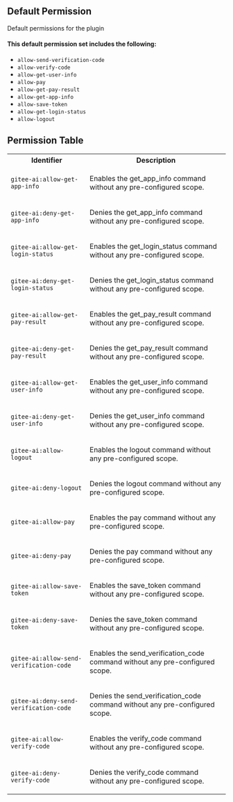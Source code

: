 ## Default Permission

Default permissions for the plugin

#### This default permission set includes the following:

- `allow-send-verification-code`
- `allow-verify-code`
- `allow-get-user-info`
- `allow-pay`
- `allow-get-pay-result`
- `allow-get-app-info`
- `allow-save-token`
- `allow-get-login-status`
- `allow-logout`

## Permission Table

<table>
<tr>
<th>Identifier</th>
<th>Description</th>
</tr>


<tr>
<td>

`gitee-ai:allow-get-app-info`

</td>
<td>

Enables the get_app_info command without any pre-configured scope.

</td>
</tr>

<tr>
<td>

`gitee-ai:deny-get-app-info`

</td>
<td>

Denies the get_app_info command without any pre-configured scope.

</td>
</tr>

<tr>
<td>

`gitee-ai:allow-get-login-status`

</td>
<td>

Enables the get_login_status command without any pre-configured scope.

</td>
</tr>

<tr>
<td>

`gitee-ai:deny-get-login-status`

</td>
<td>

Denies the get_login_status command without any pre-configured scope.

</td>
</tr>

<tr>
<td>

`gitee-ai:allow-get-pay-result`

</td>
<td>

Enables the get_pay_result command without any pre-configured scope.

</td>
</tr>

<tr>
<td>

`gitee-ai:deny-get-pay-result`

</td>
<td>

Denies the get_pay_result command without any pre-configured scope.

</td>
</tr>

<tr>
<td>

`gitee-ai:allow-get-user-info`

</td>
<td>

Enables the get_user_info command without any pre-configured scope.

</td>
</tr>

<tr>
<td>

`gitee-ai:deny-get-user-info`

</td>
<td>

Denies the get_user_info command without any pre-configured scope.

</td>
</tr>

<tr>
<td>

`gitee-ai:allow-logout`

</td>
<td>

Enables the logout command without any pre-configured scope.

</td>
</tr>

<tr>
<td>

`gitee-ai:deny-logout`

</td>
<td>

Denies the logout command without any pre-configured scope.

</td>
</tr>

<tr>
<td>

`gitee-ai:allow-pay`

</td>
<td>

Enables the pay command without any pre-configured scope.

</td>
</tr>

<tr>
<td>

`gitee-ai:deny-pay`

</td>
<td>

Denies the pay command without any pre-configured scope.

</td>
</tr>

<tr>
<td>

`gitee-ai:allow-save-token`

</td>
<td>

Enables the save_token command without any pre-configured scope.

</td>
</tr>

<tr>
<td>

`gitee-ai:deny-save-token`

</td>
<td>

Denies the save_token command without any pre-configured scope.

</td>
</tr>

<tr>
<td>

`gitee-ai:allow-send-verification-code`

</td>
<td>

Enables the send_verification_code command without any pre-configured scope.

</td>
</tr>

<tr>
<td>

`gitee-ai:deny-send-verification-code`

</td>
<td>

Denies the send_verification_code command without any pre-configured scope.

</td>
</tr>

<tr>
<td>

`gitee-ai:allow-verify-code`

</td>
<td>

Enables the verify_code command without any pre-configured scope.

</td>
</tr>

<tr>
<td>

`gitee-ai:deny-verify-code`

</td>
<td>

Denies the verify_code command without any pre-configured scope.

</td>
</tr>
</table>
